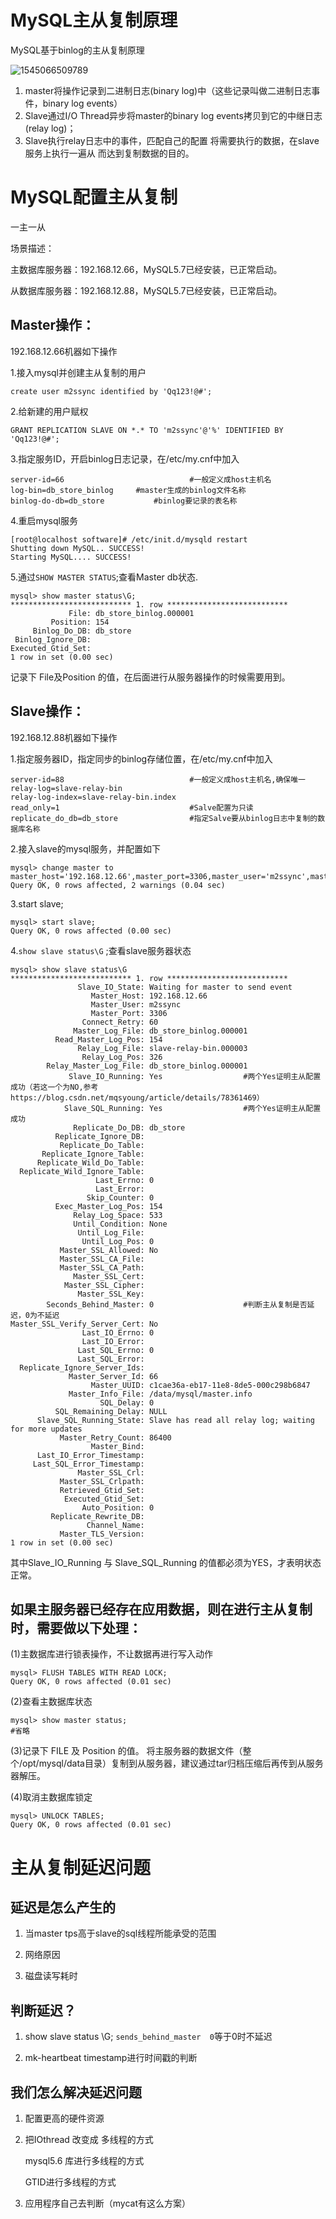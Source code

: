 # MySQL主从复制原理

MySQL基于binlog的主从复制原理

![1545066509789](../../images/optimize/mysql/1545066509789.png)

1. master将操作记录到二进制日志(binary log)中（这些记录叫做二进制日志事件，binary log  events）
2. Slave通过I/O Thread异步将master的binary log events拷贝到它的中继日志(relay log)；
3. Slave执行relay日志中的事件，匹配自己的配置 将需要执行的数据，在slave服务上执行一遍从 而达到复制数据的目的。

# MySQL配置主从复制

一主一从

场景描述：

主数据库服务器：192.168.12.66，MySQL5.7已经安装，已正常启动。

从数据库服务器：192.168.12.88，MySQL5.7已经安装，已正常启动。

## Master操作：

192.168.12.66机器如下操作

1.接入mysql并创建主从复制的用户

```mysql
create user m2ssync identified by 'Qq123!@#';
```

2.给新建的用户赋权

```mysql
GRANT REPLICATION SLAVE ON *.* TO 'm2ssync'@'%' IDENTIFIED BY 'Qq123!@#';
```

3.指定服务ID，开启binlog日志记录，在/etc/my.cnf中加入 

```mysql
server-id=66							#一般定义成host主机名
log-bin=db_store_binlog		#master生成的binlog文件名称
binlog-do-db=db_store			#binlog要记录的表名称
```

4.重启mysql服务

```mysql
[root@localhost software]# /etc/init.d/mysqld restart
Shutting down MySQL.. SUCCESS! 
Starting MySQL.... SUCCESS!
```

5.通过`SHOW MASTER STATUS`;查看Master db状态.

```mysql
mysql> show master status\G;
*************************** 1. row ***************************
             File: db_store_binlog.000001
         Position: 154
     Binlog_Do_DB: db_store
 Binlog_Ignore_DB: 
Executed_Gtid_Set: 
1 row in set (0.00 sec)
```

记录下 File及Position 的值，在后面进行从服务器操作的时候需要用到。

## Slave操作：

192.168.12.88机器如下操作

1.指定服务器ID，指定同步的binlog存储位置，在/etc/my.cnf中加入

```mysql
server-id=88							#一般定义成host主机名,确保唯一
relay-log=slave-relay-bin				
relay-log-index=slave-relay-bin.index	
read_only=1								#Salve配置为只读
replicate_do_db=db_store				#指定Salve要从binlog日志中复制的数据库名称
```

2.接入slave的mysql服务，并配置如下

```mysql
mysql> change master to master_host='192.168.12.66',master_port=3306,master_user='m2ssync',master_password='Qq123!@#',master_log_file='db_store_binlog.000001',master_log_pos=154;
Query OK, 0 rows affected, 2 warnings (0.04 sec)
```

3.start slave;

```mysql
mysql> start slave;
Query OK, 0 rows affected (0.00 sec)
```

4.`show slave status\G` ;查看slave服务器状态

```mysql
mysql> show slave status\G
*************************** 1. row ***************************
               Slave_IO_State: Waiting for master to send event
                  Master_Host: 192.168.12.66
                  Master_User: m2ssync
                  Master_Port: 3306
                Connect_Retry: 60
              Master_Log_File: db_store_binlog.000001
          Read_Master_Log_Pos: 154
               Relay_Log_File: slave-relay-bin.000003
                Relay_Log_Pos: 326
        Relay_Master_Log_File: db_store_binlog.000001
             Slave_IO_Running: Yes					#两个Yes证明主从配置成功（若这一个为NO,参考https://blog.csdn.net/mqsyoung/article/details/78361469）
            Slave_SQL_Running: Yes					#两个Yes证明主从配置成功
              Replicate_Do_DB: db_store
          Replicate_Ignore_DB: 
           Replicate_Do_Table: 
       Replicate_Ignore_Table: 
      Replicate_Wild_Do_Table: 
  Replicate_Wild_Ignore_Table: 
                   Last_Errno: 0
                   Last_Error: 
                 Skip_Counter: 0
          Exec_Master_Log_Pos: 154
              Relay_Log_Space: 533
              Until_Condition: None
               Until_Log_File: 
                Until_Log_Pos: 0
           Master_SSL_Allowed: No
           Master_SSL_CA_File: 
           Master_SSL_CA_Path: 
              Master_SSL_Cert: 
            Master_SSL_Cipher: 
               Master_SSL_Key: 
        Seconds_Behind_Master: 0					#判断主从复制是否延迟，0为不延迟
Master_SSL_Verify_Server_Cert: No
                Last_IO_Errno: 0
                Last_IO_Error: 
               Last_SQL_Errno: 0
               Last_SQL_Error: 
  Replicate_Ignore_Server_Ids: 
             Master_Server_Id: 66
                  Master_UUID: c1cae36a-eb17-11e8-8de5-000c298b6847
             Master_Info_File: /data/mysql/master.info
                    SQL_Delay: 0
          SQL_Remaining_Delay: NULL
      Slave_SQL_Running_State: Slave has read all relay log; waiting for more updates
           Master_Retry_Count: 86400
                  Master_Bind: 
      Last_IO_Error_Timestamp: 
     Last_SQL_Error_Timestamp: 
               Master_SSL_Crl: 
           Master_SSL_Crlpath: 
           Retrieved_Gtid_Set: 
            Executed_Gtid_Set: 
                Auto_Position: 0
         Replicate_Rewrite_DB: 
                 Channel_Name: 
           Master_TLS_Version: 
1 row in set (0.00 sec)
```

其中Slave_IO_Running 与 Slave_SQL_Running 的值都必须为YES，才表明状态正常。

## 如果主服务器已经存在应用数据，则在进行主从复制时，需要做以下处理：

(1)主数据库进行锁表操作，不让数据再进行写入动作

```mysql
mysql> FLUSH TABLES WITH READ LOCK;
Query OK, 0 rows affected (0.01 sec)
```

(2)查看主数据库状态

```mysql
mysql> show master status;
#省略
```

(3)记录下 FILE 及 Position 的值。
​	将主服务器的数据文件（整个/opt/mysql/data目录）复制到从服务器，建议通过tar归档压缩后再传到从服务器解压。

(4)取消主数据库锁定

```mysql
mysql> UNLOCK TABLES;
Query OK, 0 rows affected (0.01 sec)
```

# 主从复制延迟问题

## 延迟是怎么产生的

1. 当master  tps高于slave的sql线程所能承受的范围
2. 网络原因

3. 磁盘读写耗时

## 判断延迟？

1. show  slave status \G;  `sends_behind_master  0`等于0时不延迟

2. mk-heartbeat  timestamp进行时间戳的判断


## 我们怎么解决延迟问题

1. 配置更高的硬件资源

2. 把IOthread  改变成 多线程的方式

   mysql5.6  库进行多线程的方式

   GTID进行多线程的方式

3. 应用程序自己去判断（mycat有这么方案）